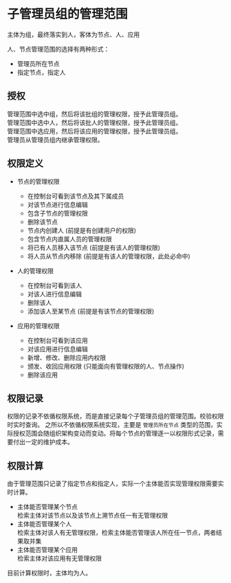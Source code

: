 # 子管理员组的管理范围

主体为组，最终落实到人，客体为节点、人、应用

人、节点管理范围的选择有两种形式：

- 管理员所在节点
- 指定节点，指定人

## 授权
管理范围中选中组，然后将该批组的管理权限，授予此管理员组。  
管理范围中选中人，然后将该批人的管理权限，授予此管理员组。  
管理范围中选应用，然后将该应用的管理权限，授予此管理员组。  
管理员从管理员组内继承管理权限。

## 权限定义

- 节点的管理权限
    - 在控制台可看到该节点及其下属成员
    - 对该节点进行信息编辑
    - 包含子节点的管理权限
    - 删除该节点
    - 节点内创建人 (前提是有创建用户的权限)
    - 包含节点内直属人员的管理权限
    - 将已有人员移入该节点 (前提是有该人的管理权限)
    - 将人员从节点内移除 (前提是有该人的管理权限，此处必命中)

- 人的管理权限
    - 在控制台可看到该人
    - 对该人进行信息编辑
    - 删除该人
    - 添加该人至某节点 (前提是有该节点的管理权限)

- 应用的管理权限
    - 在控制台可看到该应用
    - 对该应用进行信息编辑
    - 新增、修改、删除应用内权限
    - 颁发、收回应用权限 (只能面向有管理权限的人、节点操作)
    - 删除该应用

## 权限记录
权限的记录不依循权限系统，而是直接记录每个子管理员组的管理范围。校验权限时实时查询。
之所以不依循权限系统实现，主要是 `管理员所在节点` 类型的范围，实际授权范围会随组织架构变动而变动。将每个节点的管理逐一以权限形式记录，需要付出一定的维护成本。


## 权限计算
由于管理范围只记录了指定节点和指定人，实际一个主体能否实现管理权限需要实时计算。

- 主体能否管理某个节点  
    检索主体对该节点以及该节点上溯节点任一有无管理权限
- 主体能否管理某个人  
    检索主体对该人有无管理权限，检索主体能否管理该人所在任一节点，两者结果取并集
- 主体能否管理某个应用  
    检索主体对该应用有无管理权限

目前计算权限时，主体均为人。
